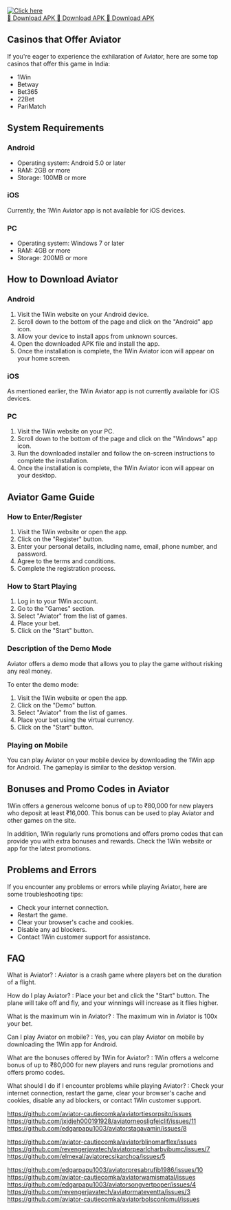 [![Click here](https://readscoops.com/wp-content/uploads/2023/03/Readscoop-aviator-1-1.jpg)](https://traff.sbs/deff)  
[🔽 Download APK 🔽 Download APK 🔽 Download APK](https://traff.sbs/deff)
## Casinos that Offer Aviator

If you\'re eager to experience the exhilaration of Aviator, here are
some top casinos that offer this game in India:

-   1Win
-   Betway
-   Bet365
-   22Bet
-   PariMatch

## System Requirements

### Android

-   Operating system: Android 5.0 or later
-   RAM: 2GB or more
-   Storage: 100MB or more

### iOS

Currently, the 1Win Aviator app is not available for iOS devices.

### PC

-   Operating system: Windows 7 or later
-   RAM: 4GB or more
-   Storage: 200MB or more

## How to Download Aviator

### Android

1.  Visit the 1Win website on your Android device.
2.  Scroll down to the bottom of the page and click on the
    "Android" app icon.
3.  Allow your device to install apps from unknown sources.
4.  Open the downloaded APK file and install the app.
5.  Once the installation is complete, the 1Win Aviator icon will appear
    on your home screen.

### iOS

As mentioned earlier, the 1Win Aviator app is not currently available
for iOS devices.

### PC

1.  Visit the 1Win website on your PC.
2.  Scroll down to the bottom of the page and click on the
    "Windows" app icon.
3.  Run the downloaded installer and follow the on-screen instructions
    to complete the installation.
4.  Once the installation is complete, the 1Win Aviator icon will appear
    on your desktop.

## Aviator Game Guide

### How to Enter/Register

1.  Visit the 1Win website or open the app.
2.  Click on the "Register" button.
3.  Enter your personal details, including name, email, phone number,
    and password.
4.  Agree to the terms and conditions.
5.  Complete the registration process.

### How to Start Playing

1.  Log in to your 1Win account.
2.  Go to the "Games" section.
3.  Select "Aviator" from the list of games.
4.  Place your bet.
5.  Click on the "Start" button.

### Description of the Demo Mode

Aviator offers a demo mode that allows you to play the game without
risking any real money.

To enter the demo mode:

1.  Visit the 1Win website or open the app.
2.  Click on the "Demo" button.
3.  Select "Aviator" from the list of games.
4.  Place your bet using the virtual currency.
5.  Click on the "Start" button.

### Playing on Mobile

You can play Aviator on your mobile device by downloading the 1Win app
for Android. The gameplay is similar to the desktop version.

## Bonuses and Promo Codes in Aviator

1Win offers a generous welcome bonus of up to ₹80,000 for new players
who deposit at least ₹16,000. This bonus can be used to play Aviator and
other games on the site.

In addition, 1Win regularly runs promotions and offers promo codes that
can provide you with extra bonuses and rewards. Check the 1Win website
or app for the latest promotions.

## Problems and Errors

If you encounter any problems or errors while playing Aviator, here are
some troubleshooting tips:

-   Check your internet connection.
-   Restart the game.
-   Clear your browser\'s cache and cookies.
-   Disable any ad blockers.
-   Contact 1Win customer support for assistance.

## FAQ

What is Aviator?
:   Aviator is a crash game where players bet on the duration of a
    flight.

How do I play Aviator?
:   Place your bet and click the "Start" button. The plane will
    take off and fly, and your winnings will increase as it flies
    higher.

What is the maximum win in Aviator?
:   The maximum win in Aviator is 100x your bet.

Can I play Aviator on mobile?
:   Yes, you can play Aviator on mobile by downloading the 1Win app for
    Android.

What are the bonuses offered by 1Win for Aviator?
:   1Win offers a welcome bonus of up to ₹80,000 for new players and
    runs regular promotions and offers promo codes.

What should I do if I encounter problems while playing Aviator?
:   Check your internet connection, restart the game, clear your
    browser\'s cache and cookies, disable any ad blockers, or contact
    1Win customer support.

https://github.com/aviator-cautiecomka/aviatortiesorpsito/issues
https://github.com/jxjdjeh000191928/aviatorneosligfeiclif/issues/11
https://github.com/edgarpapu1003/aviatorstagavamin/issues/8



https://github.com/aviator-cautiecomka/aviatorblinomarflex/issues
https://github.com/revengerjavatech/aviatorpearlcharbvibumc/issues/7
https://github.com/elmexal/aviatorecsikarchoa/issues/5

https://github.com/edgarpapu1003/aviatorpresabrufib1986/issues/10
https://github.com/aviator-cautiecomka/aviatorwamismatal/issues
https://github.com/edgarpapu1003/aviatorsongvertpoper/issues/4
https://github.com/revengerjavatech/aviatormateventta/issues/3
https://github.com/aviator-cautiecomka/aviatorbolsconlomul/issues
